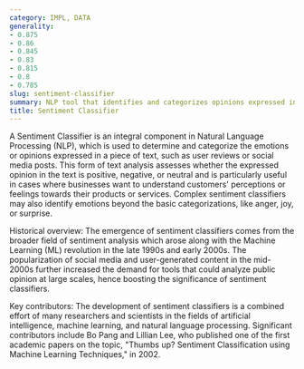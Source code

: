 ```yaml
---
category: IMPL, DATA
generality:
- 0.875
- 0.86
- 0.845
- 0.83
- 0.815
- 0.8
- 0.785
slug: sentiment-classifier
summary: NLP tool that identifies and categorizes opinions expressed in a piece of text.
title: Sentiment Classifier
---
```


A Sentiment Classifier is an integral component in Natural Language Processing (NLP), which is used to determine and categorize the emotions or opinions expressed in a piece of text, such as user reviews or social media posts. This form of text analysis assesses whether the expressed opinion in the text is positive, negative, or neutral and is particularly useful in cases where businesses want to understand customers' perceptions or feelings towards their products or services. Complex sentiment classifiers may also identify emotions beyond the basic categorizations, like anger, joy, or surprise.

Historical overview: The emergence of sentiment classifiers comes from the broader field of sentiment analysis which arose along with the Machine Learning (ML) revolution in the late 1990s and early 2000s. The popularization of social media and user-generated content in the mid-2000s further increased the demand for tools that could analyze public opinion at large scales, hence boosting the significance of sentiment classifiers.

Key contributors: The development of sentiment classifiers is a combined effort of many researchers and scientists in the fields of artificial intelligence, machine learning, and natural language processing. Significant contributors include Bo Pang and Lillian Lee, who published one of the first academic papers on the topic, "Thumbs up? Sentiment Classification using Machine Learning Techniques," in 2002.